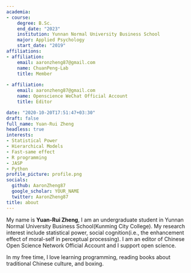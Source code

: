 ```yaml
---
academia:
- course:
    degree: B.Sc.
    end_date: "2023"
    institution: Yunnan Normal University Business School
    major: Applied Psychology
    start_date: "2019"
affiliations:
- affiliation:
    email: aaronzheng87@gmail.com
    name: ChuanPeng-Lab
    title: Member
    
- affiliation:
    email: aaronzheng87@gmail.com
    name: Openscience WeChat Official Account
    title: Editor

date: "2020-10-20T17:51:47+03:30"
draft: false
full_name: Yuan-Rui Zheng
headless: true
interests:
- Statistical Power
- Hierarchical Models
- Fast-same effect
- R programming
- JASP
- Python
profile_picture: profile.png
socials:
  github: AaronZheng87
  google_scholar: YOUR_NAME
  twitter: AaronZheng87
title: about
---
```


My name is **Yuan-Rui Zheng**, I am an undergraduate student in Yunnan Normal University Business School(Kunming City College). My research interest include statistical power, social cognition(i.e., the enhancement effect of moral-self in perceptual processing). I am an editor of Chinese Open Science Network Official Account and I support open science.

In my free time, I love learning programming, reading books about traditional Chinese culture, and boxing.

